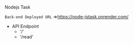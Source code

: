 Nodejs Task

`Back-end Deployed URL` =>https://node-jstask.onrender.com/

+ API Endpoint
  - '/'
  - '/read'
